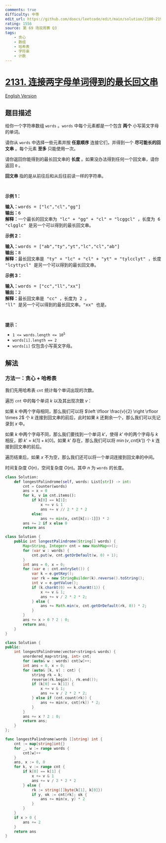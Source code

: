 ```yaml
---
comments: true
difficulty: 中等
edit_url: https://github.com/doocs/leetcode/edit/main/solution/2100-2199/2131.Longest%20Palindrome%20by%20Concatenating%20Two%20Letter%20Words/README.md
rating: 1556
source: 第 69 场双周赛 Q3
tags:
    - 贪心
    - 数组
    - 哈希表
    - 字符串
    - 计数
---
```


<!-- problem:start -->

# [2131. 连接两字母单词得到的最长回文串](https://leetcode.cn/problems/longest-palindrome-by-concatenating-two-letter-words)

[English Version](/solution/2100-2199/2131.Longest%20Palindrome%20by%20Concatenating%20Two%20Letter%20Words/README_EN.md)

## 题目描述

<!-- description:start -->

<p>给你一个字符串数组&nbsp;<code>words</code>&nbsp;。<code>words</code>&nbsp;中每个元素都是一个包含 <strong>两个</strong>&nbsp;小写英文字母的单词。</p>

<p>请你从 <code>words</code>&nbsp;中选择一些元素并按 <b>任意顺序</b>&nbsp;连接它们，并得到一个 <strong>尽可能长的回文串</strong>&nbsp;。每个元素 <strong>至多</strong>&nbsp;只能使用一次。</p>

<p>请你返回你能得到的最长回文串的 <strong>长度</strong>&nbsp;。如果没办法得到任何一个回文串，请你返回 <code>0</code>&nbsp;。</p>

<p><strong>回文串</strong>&nbsp;指的是从前往后和从后往前读一样的字符串。</p>

<p>&nbsp;</p>

<p><strong>示例 1：</strong></p>

<pre><b>输入：</b>words = ["lc","cl","gg"]
<b>输出：</b>6
<b>解释：</b>一个最长的回文串为 "lc" + "gg" + "cl" = "lcggcl" ，长度为 6 。
"clgglc" 是另一个可以得到的最长回文串。
</pre>

<p><strong>示例 2：</strong></p>

<pre><b>输入：</b>words = ["ab","ty","yt","lc","cl","ab"]
<b>输出：</b>8
<strong>解释：</strong>最长回文串是 "ty" + "lc" + "cl" + "yt" = "tylcclyt" ，长度为 8 。
"lcyttycl" 是另一个可以得到的最长回文串。
</pre>

<p><strong>示例 3：</strong></p>

<pre><b>输入：</b>words = ["cc","ll","xx"]
<b>输出：</b>2
<b>解释：</b>最长回文串是 "cc" ，长度为 2 。
"ll" 是另一个可以得到的最长回文串。"xx" 也是。</pre>

<p>&nbsp;</p>

<p><strong>提示：</strong></p>

<ul>
	<li><code>1 &lt;= words.length &lt;= 10<sup>5</sup></code></li>
	<li><code>words[i].length == 2</code></li>
	<li><code>words[i]</code>&nbsp;仅包含小写英文字母。</li>
</ul>

<!-- description:end -->

## 解法

<!-- solution:start -->

### 方法一：贪心 + 哈希表

我们先用哈希表 `cnt` 统计每个单词出现的次数。

遍历 `cnt` 中的每个单词 $k$ 以及其出现次数 $v$：

如果 $k$ 中两个字母相同，那么我们可以将 $\left \lfloor \frac{v}{2}  \right \rfloor \times 2$ 个 $k$ 连接到回文串的前后，此时如果 $k$ 还剩余一个，那么我们可以先记录到 $x$ 中。

如果 $k$ 中两个字母不同，那么我们要找到一个单词 $k'$，使得 $k'$ 中的两个字母与 $k$ 相反，即 $k' = k[1] + k[0]$。如果 $k'$ 存在，那么我们可以将 $\min(v, cnt[k'])$ 个 $k$ 连接到回文串的前后。

遍历结束后，如果 $x$ 不为空，那么我们还可以将一个单词连接到回文串的中间。

时间复杂度 $O(n)$，空间复杂度 $O(n)$。其中 $n$ 为 `words` 的长度。

<!-- tabs:start -->

```python
class Solution:
    def longestPalindrome(self, words: List[str]) -> int:
        cnt = Counter(words)
        ans = x = 0
        for k, v in cnt.items():
            if k[0] == k[1]:
                x += v & 1
                ans += v // 2 * 2 * 2
            else:
                ans += min(v, cnt[k[::-1]]) * 2
        ans += 2 if x else 0
        return ans
```

```java
class Solution {
    public int longestPalindrome(String[] words) {
        Map<String, Integer> cnt = new HashMap<>();
        for (var w : words) {
            cnt.put(w, cnt.getOrDefault(w, 0) + 1);
        }
        int ans = 0, x = 0;
        for (var e : cnt.entrySet()) {
            var k = e.getKey();
            var rk = new StringBuilder(k).reverse().toString();
            int v = e.getValue();
            if (k.charAt(0) == k.charAt(1)) {
                x += v & 1;
                ans += v / 2 * 2 * 2;
            } else {
                ans += Math.min(v, cnt.getOrDefault(rk, 0)) * 2;
            }
        }
        ans += x > 0 ? 2 : 0;
        return ans;
    }
}
```

```cpp
class Solution {
public:
    int longestPalindrome(vector<string>& words) {
        unordered_map<string, int> cnt;
        for (auto& w : words) cnt[w]++;
        int ans = 0, x = 0;
        for (auto& [k, v] : cnt) {
            string rk = k;
            reverse(rk.begin(), rk.end());
            if (k[0] == k[1]) {
                x += v & 1;
                ans += v / 2 * 2 * 2;
            } else if (cnt.count(rk)) {
                ans += min(v, cnt[rk]) * 2;
            }
        }
        ans += x ? 2 : 0;
        return ans;
    }
};
```

```go
func longestPalindrome(words []string) int {
	cnt := map[string]int{}
	for _, w := range words {
		cnt[w]++
	}
	ans, x := 0, 0
	for k, v := range cnt {
		if k[0] == k[1] {
			x += v & 1
			ans += v / 2 * 2 * 2
		} else {
			rk := string([]byte{k[1], k[0]})
			if y, ok := cnt[rk]; ok {
				ans += min(v, y) * 2
			}
		}
	}
	if x > 0 {
		ans += 2
	}
	return ans
}
```

<!-- tabs:end -->

<!-- solution:end -->

<!-- problem:end -->

